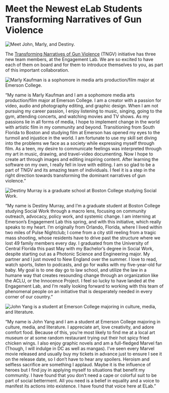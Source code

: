 # **Meet the Newest eLab Students Transforming Narratives of Gun Violence**

![Meet John, Marly, and Destiny.](https://res.cloudinary.com/engagement-lab-home/image/upload/v1/homepage-2.0/news/medium/1_6TVGsYF9ypet6CMGxAxj2Q.png)

The [Transforming Narratives of Gun Violence](https://www.transformnarratives.org/) (TNGV) initiative has three new team members, at the Engagement Lab. We are so excited to have each of them on board and for them to introduce themselves to you, as part of this important collaboration.

![Marly Kaufman is a sophomore in media arts production/film major at Emerson College.](https://res.cloudinary.com/engagement-lab-home/image/upload/v1/homepage-2.0/news/medium/1_AFLYzsCtWO0KqB4okN40wg.png)

“My name is Marly Kaufman and I am a sophomore media arts production/film major at Emerson College. I am a creator with a passion for video, audio and photography editing, and graphic design. When I am not pursuing my career passion, I enjoy listening to music, singing, going to the gym, attending concerts, and watching movies and TV shows. As my passions lie in all forms of media, I hope to implement change in the world with artistic film in my community and beyond. Transitioning from South Florida to Boston and studying film at Emerson has opened my eyes to the turmoil and injustice in the world. I am fortunate to use my skill set diving into the problems we face as a society while expressing myself through film. As a teen, my desire to communicate feelings was interpreted through my art in music, drawing, and travel-video documenting. Now I hope to create art through images and editing inspiring content. After learning the software on my own, I really fell in love with editing. I am so glad to be a part of TNGV and its amazing team of individuals. I feel it is a step in the right direction towards transforming the dominant narratives of gun violence.”

![Destiny Murray is a graduate school at Boston College studying Social Work.](https://res.cloudinary.com/engagement-lab-home/image/upload/v1/homepage-2.0/news/medium/1_h1FphOQN7rB8wv6u_I-d8A.png)

“My name is Destiny Murray, and I’m a graduate student at Boston College studying Social Work through a macro lens, focusing on community outreach, advocacy, policy work, and systemic change. I am interning at Emerson’s Engagement Lab this spring, and with this initiative, which really speaks to my heart. I’m originally from Orlando, Florida, where I lived within two miles of Pulse Nightclub; I come from a city still reeling from a tragic mass shooting, whose residents have to drive past the structure where we lost 49 family members every day. I graduated from the University of Central Florida this past May with my Bachelor’s degree in Social Work, despite starting out as a Photonic Science and Engineering major. My partner and I just moved to New England over the summer. I love to read, watch sports, listen to podcasts, and go for walks with my five-year-old fur baby. My goal is to one day go to law school, and utilize the law in a humane way that creates resounding change through an organization like the ACLU, or the Innocence Project. I feel so lucky to have landed at the Engagement Lab, and I’m really looking forward to working with this team of phenomenal people on an initiative that is desperately needed in every corner of our country.”

![John Yang is a student at Emerson College majoring in culture, media, and literature.](https://res.cloudinary.com/engagement-lab-home/image/upload/v1/homepage-2.0/news/medium/1_3yLDjU5B5KJA4d67_KWXRQ.png)

“​​My name is John Yang and I am a student at Emerson College majoring in culture, media, and literature. I appreciate art, love creativity, and adore comfort food. Because of this, you’re most likely to find me at a local art museum or at some random restaurant trying out their hot spicy fried chicken wings. I also enjoy graphic novels and am a full-fledged Marvel fan (Though, I will indulge in DC as well as mangas). I’ve seen every Marvel movie released and usually buy my tickets in advance just to ensure I see it on the release date, so I don’t have to hear any spoilers. Heroism and selfless sacrifice are something I applaud. Maybe it is the influence of heroes but I find joy in applying myself to situations that benefit my community. I have found that you don’t need a cape or colorful suit to be part of social betterment. All you need is a belief in equality and a voice to manifest its actions into existence. I have found that voice here at ELab.”
